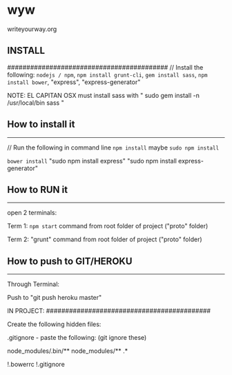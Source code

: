 # wyw
writeyourway.org


## INSTALL

##########################################
// Install the following:
``nodejs / npm``, ``npm install grunt-cli``, ``gem install sass``, ``npm install bower``,  "express", "express-generator"

NOTE:
EL CAPITAN OSX must install sass with " sudo gem install -n /usr/local/bin sass "


## How to install it
------------------------------------------

// Run the following in command line
``npm install`` maybe ``sudo npm install``

``bower install``
"sudo npm install express"
"sudo npm install express-generator"


## How to RUN it
------------------------------------------
open 2 terminals:

Term 1:
``npm start`` command from root folder of project ("proto" folder)

Term 2:
"grunt" command from root folder of project ("proto" folder)



## How to push to GIT/HEROKU
------------------------------------------
Through Terminal:

Push to "git push heroku master"





IN PROJECT: 
###########################################

Create the following hidden files:

.gitignore - paste the following: (git ignore these)

node_modules/.bin/**
node_modules/**
.*

!.bowerrc
!.gitignore
